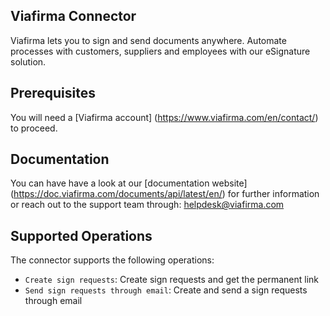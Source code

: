 ## Viafirma Connector
Viafirma lets you to sign and send documents anywhere. Automate processes with customers, suppliers and employees with our eSignature solution.

## Prerequisites
You will need a [Viafirma account] (https://www.viafirma.com/en/contact/) to proceed.

## Documentation 
You can have have a look at our [documentation website] (https://doc.viafirma.com/documents/api/latest/en/) for further information or reach out to the support team through: helpdesk@viafirma.com

## Supported Operations
The connector supports the following operations:
* `Create sign requests`: Create sign requests and get the permanent link
* `Send sign requests through email`: Create and send a sign requests through email